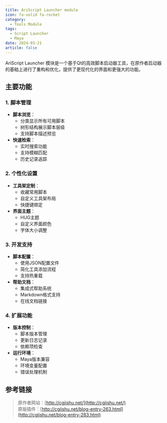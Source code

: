 ```yaml
---
title: AriScript Launcher module
icon: fa-solid fa-rocket
category:
  - Tools Module
tags:
  - Script Launcher
  - Maya
date: 2024-03-21
article: false
---
```


AriScript Launcher 模块是一个基于Qt的高效脚本启动器工具，在原作者启动器的基础上进行了重构和优化，提供了更现代化的界面和更强大的功能。

## 主要功能

### 1. 脚本管理

- **脚本浏览**：
  - 分类显示所有可用脚本
  - 树形结构展示脚本层级
  - 支持脚本描述预览
- **快速检索**：
  - 实时搜索功能
  - 支持模糊匹配
  - 历史记录追踪

### 2. 个性化设置

- **工具架定制**：
  - 收藏常用脚本
  - 自定义工具架布局
  - 快捷键绑定
- **界面主题**：
  - HUG主题
  - 自定义界面颜色
  - 字体大小调整

### 3. 开发支持

- **脚本配置**：
  - 使用JSON配置文件
  - 简化工具添加流程
  - 支持热重载
- **帮助文档**：
  - 集成式帮助系统
  - Markdown格式支持
  - 在线文档链接

### 4. 扩展功能

- **版本控制**：
  - 脚本版本管理
  - 更新日志记录
  - 依赖项检查
- **运行环境**：
  - Maya版本兼容
  - 环境变量配置
  - 错误处理机制

## 参考链接

> 原作者网站：[http://cgjishu.net/](http://cgjishu.net/)  
> 原版插件：[http://cgjishu.net/blog-entry-263.html](http://cgjishu.net/blog-entry-263.html)